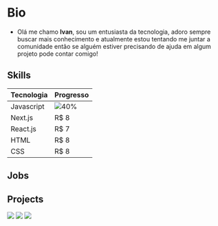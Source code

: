 # Bio
- Olá me chamo **Ivan**, sou um entusiasta da tecnologia, adoro sempre buscar mais conhecimento e atualmente estou tentando me juntar a comunidade então se alguém estiver precisando de ajuda em algum projeto pode contar comigo!

## Skills

Tecnologia | Progresso
---------- | ------
Javascript | ![40%](https://progress-bar.dev/40)
Next.js    | R$ 8
React.js   | R$ 7
HTML       | R$ 8
CSS        | R$ 8

## Jobs

## Projects
![](https://progress-bar.dev/50)
![](https://progress-bar.dev/50)
![](https://progress-bar.dev/50)
